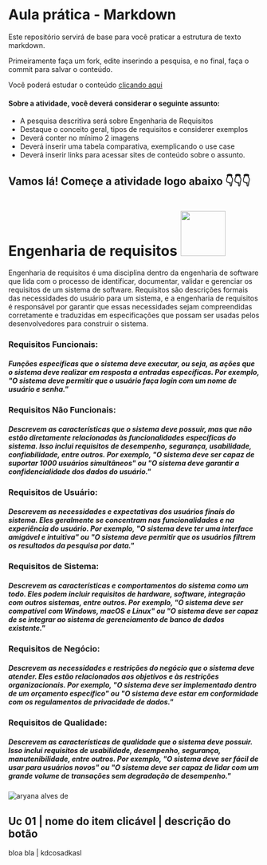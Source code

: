  # Aula prática - Markdown

Este repositório servirá de base para você praticar a estrutura de texto markdown. 

Primeiramente faça um fork, edite inserindo a pesquisa, e no final, faça o commit para salvar o conteúdo.

Você poderá estudar o conteúdo [clicando aqui](https://docs.pipz.com/central-de-ajuda/learning-center/guia-basico-de-markdown#open)

#### Sobre a atividade, você deverá considerar o seguinte assunto:

- A pesquisa descritiva será sobre Engenharia de Requisitos
- Destaque o conceito geral, tipos de requisitos e considerer exemplos
- Deverá conter no mínimo 2 imagens
- Deverá inserir uma tabela comparativa, exemplicando o use case
- Deverá inserir links para acessar sites de conteúdo sobre o assunto.


## Vamos lá! Começe a atividade logo abaixo 👇👇👇

# Engenharia de requisitos <img src="https://media.tenor.com/pYAjdsSGlvoAAAAi/pokemon.gif" width="90px">
Engenharia de requisitos é uma disciplina dentro da engenharia de software que lida com o processo de identificar, documentar, validar e gerenciar os requisitos de um sistema de software. Requisitos são descrições formais das necessidades do usuário para um sistema, e a engenharia de requisitos é responsável por garantir que essas necessidades sejam compreendidas corretamente e traduzidas em especificações que possam ser usadas pelos desenvolvedores para construir o sistema.

### Requisitos Funcionais: 
##### Funções específicas que o sistema deve executar, ou seja, as ações que o sistema deve realizar em resposta a entradas específicas. Por exemplo, "O sistema deve permitir que o usuário faça login com um nome de usuário e senha."

### Requisitos Não Funcionais:
##### Descrevem as características que o sistema deve possuir, mas que não estão diretamente relacionadas às funcionalidades específicas do sistema. Isso inclui requisitos de desempenho, segurança, usabilidade, confiabilidade, entre outros. Por exemplo, "O sistema deve ser capaz de suportar 1000 usuários simultâneos" ou "O sistema deve garantir a confidencialidade dos dados do usuário."

### Requisitos de Usuário:
##### Descrevem as necessidades e expectativas dos usuários finais do sistema. Eles geralmente se concentram nas funcionalidades e na experiência do usuário. Por exemplo, "O sistema deve ter uma interface amigável e intuitiva" ou "O sistema deve permitir que os usuários filtrem os resultados da pesquisa por data."

### Requisitos de Sistema:
##### Descrevem as características e comportamentos do sistema como um todo. Eles podem incluir requisitos de hardware, software, integração com outros sistemas, entre outros. Por exemplo, "O sistema deve ser compatível com Windows, macOS e Linux" ou "O sistema deve ser capaz de se integrar ao sistema de gerenciamento de banco de dados existente."

### Requisitos de Negócio:
##### Descrevem as necessidades e restrições do negócio que o sistema deve atender. Eles estão relacionados aos objetivos e às restrições organizacionais. Por exemplo, "O sistema deve ser implementado dentro de um orçamento específico" ou "O sistema deve estar em conformidade com os regulamentos de privacidade de dados."

### Requisitos de Qualidade:
##### Descrevem as características de qualidade que o sistema deve possuir. Isso inclui requisitos de usabilidade, desempenho, segurança, manutenibilidade, entre outros. Por exemplo, "O sistema deve ser fácil de usar para usuários novos" ou "O sistema deve ser capaz de lidar com um grande volume de transações sem degradação de desempenho."

![aryana alves de](https://blog-static.infra.grancursosonline.com.br/wp-content/uploads/2020/03/10121622/inni.png)

Uc 01 | nome do item clicável | descrição do botão
--------------------------------------------------
bloa bla | kdcosadkasl

